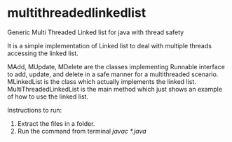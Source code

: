 # multithreadedlinkedlist
Generic Multi Threaded Linked list for java with thread safety

It is a simple implementation of Linked list to deal with multiple threads accessing the linked list.

MAdd, MUpdate, MDelete are the classes implementing Runnable interface to add, update, and delete in a safe manner for a multithreaded scenario. 
MLinkedList is the class which actually implements the linked list.
MultiThreadedLinkedList is the main method which just shows an example of how to use the linked list.

Instructions to run:
1. Extract the files in a folder.
2. Run the command from terminal _javac *.java_

